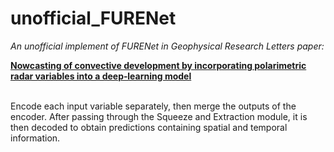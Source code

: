 # unofficial_FURENet
_An unofficial implement of FURENet in Geophysical Research Letters paper:_  

**[Nowcasting of convective development by incorporating polarimetric radar variables into a deep‐learning model](https://agupubs.onlinelibrary.wiley.com/doi/full/10.1029/2021GL095302)**

&nbsp;   
Encode each input variable separately, then merge the outputs of the encoder. After passing through the Squeeze and Extraction module, it is then decoded to obtain predictions containing spatial and temporal information.
